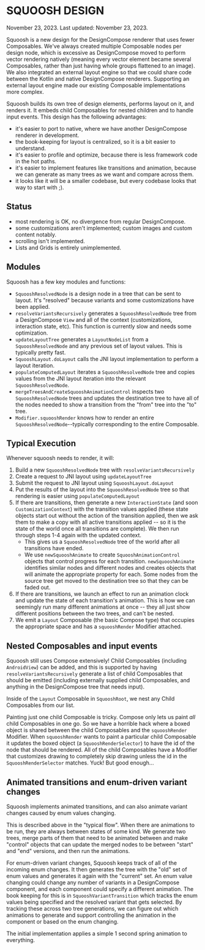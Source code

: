 # SQUOOSH DESIGN
November 23, 2023. Last updated: November 23, 2023.

Squoosh is a new design for the DesignCompose renderer that uses fewer Composables. We've always
created multiple Composable nodes per design node, which is excessive as DesignCompose moved to
perform vector rendering natively (meaning every vector element became several Composables, rather
than just having whole groups flattened to an image). We also integrated an external layout engine
so that we could share code between the Kotlin and native DesignCompose renderers. Supporting an
external layout engine made our existing Composable implementations more complex.

Squoosh builds its own tree of design elements, performs layout on it, and renders it. It embeds
child Composables for nested children and to handle input events. This design has the following
advantages:

 - it's easier to port to native, where we have another DesignCompose renderer in development.
 - the book-keeping for layout is centralized, so it is a bit easier to understand.
 - it's easier to profile and optimize, because there is less framework code in the hot paths.
 - it's easier to implement features like transitions and animation, because we can generate as many
   trees as we want and compare across them.
 - it looks like it will be a smaller codebase, but every codebase looks that way to start with ;).

## Status
- most rendering is OK, no divergence from regular DesignCompose.
- some customizations aren't implemented; custom images and custom content notably.
- scrolling isn't implemented.
- Lists and Grids is entirely unimplemented.

## Modules
Squoosh has a few key modules and functions:

 - `SquooshResolvedNode` is a design node in a tree that can be sent to layout. It's "resolved"
   because variants and some customizations have been applied.
 - `resolveVariantsRecursively` generates a `SquooshResolvedNode` tree from a DesignCompose `View`
   and all of the context (customizations, interaction state, etc). This function is currently
   slow and needs some optimization.
 - `updateLayoutTree` generates a `LayoutNodeList` from a `SquooshResolvedNode` and any previous
   set of layout values. This is typically pretty fast.
 - `SquooshLayout.doLayout` calls the JNI layout implementation to perform a layout iteration.
 - `populateComputedLayout` iterates a `SquooshResolvedNode` tree and copies values from the JNI
   layout iteration into the relevant `SquooshResolvedNode`.
 - `mergeTreesAndCreateSquooshAnimationControl` inspects two `SquooshResolvedNode` trees and updates
   the destination tree to have all of the nodes needed to show a transition from the "from" tree
   into the "to" tree.
 - `Modifier.squooshRender` knows how to render an entire `SquooshResolvedNode`--typically
   corresponding to the entire Composable.

## Typical Execution
Whenever squoosh needs to render, it will:

1. Build a new `SquooshResolvedNode` tree with `resolveVariantsRecursively`
2. Create a request to JNI layout using `updateLayoutTree`
3. Submit the request to JNI layout using `SquooshLayout.doLayout`
4. Put the results of the layout into the `SquooshResolvedNode` tree so that rendering is easier
   using `populateComputedLayout`
5. If there are transitions, then generate a new `InteractionState` (and soon `CustomizationContext`)
   with the transition values applied (these state objects start out without the action of the
   transition applied, then we ask them to make a copy with all active transitions applied -- so it
   is the state of the world once all transitions are complete). We then run through steps 1-4 again
   with the updated context.
    * This gives us a `SquooshResolvedNode` tree of the world after all transitions have ended.
    * We use `newSquooshAnimate` to create `SquooshAnimationControl` objects that control progress
      for each transition. `newSquooshAnimate` identifies similar nodes and different nodes and
      creates objects that will animate the appropriate property for each. Some nodes from the source
      tree get moved to the destination tree so that they can be faded out.
6. If there are transitions, we launch an effect to run an animation clock and update the state of
   each transition's animation. This is how we can seemingly run many different animations at once
   -- they all just show different positions between the two trees, and can't be nested.
7. We emit a `Layout` Composable (the basic Compose type) that occupies the appropriate space and 
   has a `squooshRender` Modifier attached.

## Nested Composables and input events
Squoosh still uses Compose extensively! Child Composables (including `AndroidView`) can be added,
and this is supported by having `resolveVariantsRecursively` generate a list of child Composables
that should be emitted (including externally supplied child Composables, and anything in the
DesignCompose tree that needs input).

Inside of the `Layout` Composable in `SquooshRoot`, we nest any Child Composables from our list.

Painting just one child Composable is tricky. Compose only lets us paint *all* child Composables in
one go. So we have a horrible hack where a boxed object is shared between the child Composables and
the `squooshRender` Modifier. When `squooshRender` wants to paint a particular child Composable it
updates the boxed object (a `SquooshRenderSelector`) to have the id of the node that should be
rendered. All of the child Composables have a Modifier that customizes drawing to completely skip
drawing unless the id in the `SquooshRenderSelector` matches. Yuck! But good enough...

## Animated transitions and enum-driven variant changes
Squoosh implements animated transitions, and can also animate variant changes caused by enum values
changing.

This is described above in the "typical flow". When there are animations to be run, they are always
between states of some kind. We generate two trees, merge parts of them that need to be animated
between and make "control" objects that can update the merged nodes to be between "start" and "end"
versions, and then run the animations.

For enum-driven variant changes, Squoosh keeps track of all of the incoming enum changes. It then
generates the tree with the "old" set of enum values and generates it again with the "current" set.
An enum value changing could change any number of variants in a DesignCompose component, and each
component could specify a different animation. The book keeping for this is in `SquooshVariantTransition`
which tracks the enum values being specified and the resolved variant that gets selected. By tracking
these across two tree generations, we can figure out which animations to generate and support
controlling the animation in the component or based on the enum changing.

The initial implementation applies a simple 1 second spring animation to everything.